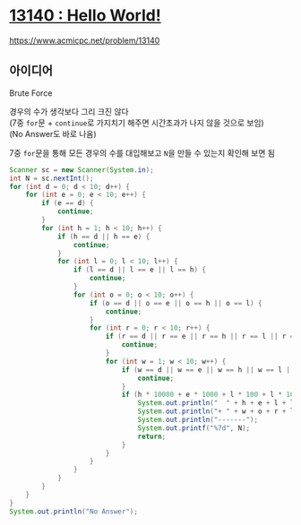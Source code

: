 # [13140 : Hello World!](https://www.acmicpc.net/problem/13140)
https://www.acmicpc.net/problem/13140

## 아이디어
Brute Force

경우의 수가 생각보다 그리 크진 않다  
(7중 `for`문 + `continue`로 가지치기 해주면 시간초과가 나지 않을 것으로 보임)  
(No Answer도 바로 나옴)

7중 `for`문을 통해 모든 경우의 수를 대입해보고 `N`을 만들 수 있는지 확인해 보면 됨
```java
Scanner sc = new Scanner(System.in);
int N = sc.nextInt();
for (int d = 0; d < 10; d++) {
    for (int e = 0; e < 10; e++) {
        if (e == d) {
            continue;
        }
        for (int h = 1; h < 10; h++) {
            if (h == d || h == e) {
                continue;
            }
            for (int l = 0; l < 10; l++) {
                if (l == d || l == e || l == h) {
                    continue;
                }
                for (int o = 0; o < 10; o++) {
                    if (o == d || o == e || o == h || o == l) {
                        continue;
                    }
                    for (int r = 0; r < 10; r++) {
                        if (r == d || r == e || r == h || r == l || r == o) {
                            continue;
                        }
                        for (int w = 1; w < 10; w++) {
                            if (w == d || w == e || w == h || w == l || w == o || w == r) {
                                continue;
                            }
                            if (h * 10000 + e * 1000 + l * 100 + l * 10 + o + w * 10000 + o * 1000 + r * 100 + l * 10 + d == N) {
                                System.out.println("  " + h + e + l + l + o);
                                System.out.println("+ " + w + o + r + l + d);
                                System.out.println("-------");
                                System.out.printf("%7d", N);
                                return;
                            }
                        }
                    }
                }
            }
        }
    }
}
System.out.println("No Answer");
```